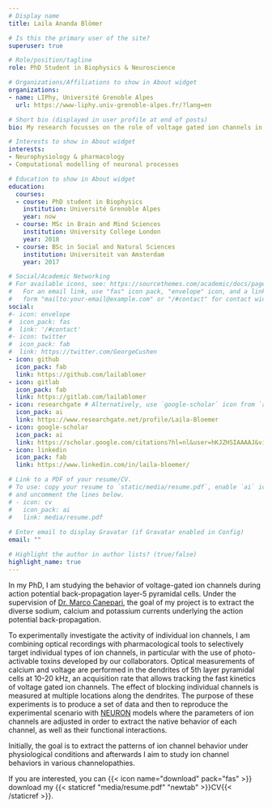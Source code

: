 ```yaml
---
# Display name
title: Laila Ananda Blömer

# Is this the primary user of the site?
superuser: true

# Role/position/tagline
role: PhD Student in Biophysics & Neuroscience

# Organizations/Affiliations to show in About widget
organizations:
- name: LIPhy, Université Grenoble Alpes
  url: https://www-liphy.univ-grenoble-alpes.fr/?lang=en

# Short bio (displayed in user profile at end of posts)
bio: My research focusses on the role of voltage gated ion channels in the mouse cortex. 

# Interests to show in About widget
interests:
- Neurophysiology & pharmacology
- Computational modelling of neuronal processes

# Education to show in About widget
education:
  courses:
  - course: PhD student in Biophysics
    institution: Université Grenoble Alpes
    year: now
  - course: MSc in Brain and Mind Sciences 
    institution: University College London
    year: 2018
  - course: BSc in Social and Natural Sciences
    institution: Universiteit van Amsterdam
    year: 2017

# Social/Academic Networking
# For available icons, see: https://sourcethemes.com/academic/docs/page-builder/#icons
#   For an email link, use "fas" icon pack, "envelope" icon, and a link in the
#   form "mailto:your-email@example.com" or "/#contact" for contact widget.
social:
#- icon: envelope
#  icon_pack: fas
#  link: '/#contact'
#- icon: twitter
#  icon_pack: fab
#  link: https://twitter.com/GeorgeCushen
- icon: github
  icon_pack: fab
  link: https://github.com/lailablomer
- icon: gitlab
  icon_pack: fab
  link: https://gitlab.com/lailablomer
- icon: researchgate # Alternatively, use `google-scholar` icon from `ai` icon pack
  icon_pack: ai
  link: https://www.researchgate.net/profile/Laila-Bloemer
- icon: google-scholar
  icon_pack: ai
  link: https://scholar.google.com/citations?hl=nl&user=hKJZHSIAAAAJ&view_op=list_works&gmla=AJsN-F43Jgdap797jiMIuX-StaMawsI4PreD1AIOPnyhIA6F2aPCiLcL88ZD37nzEwJM2nDzXGndbD7MtzJT_bA2vygtBAySJXRPxbW8PkUH3EFsRrr24iw
- icon: linkedin
  icon_pack: fab
  link: https://www.linkedin.com/in/laila-bloemer/

# Link to a PDF of your resume/CV.
# To use: copy your resume to `static/media/resume.pdf`, enable `ai` icons in `params.toml`, 
# and uncomment the lines below.
# - icon: cv
#   icon_pack: ai
#   link: media/resume.pdf
 
# Enter email to display Gravatar (if Gravatar enabled in Config)
email: ""

# Highlight the author in author lists? (true/false)
highlight_name: true
---
```


In my PhD, I am studying the behavior of voltage-gated ion channels during action potential back-propagation layer-5 pyramidal cells. Under the supervision of [Dr. Marco Canepari](https://marco-canepari.wixsite.com/neuron-imaging-team/about_us), the goal of my project is to extract the diverse sodium, calcium and potassium currents underlying the action potential back-propagation.

To experimentally investigate the activity of individual ion channels, I am combining optical recordings with pharmacological tools to selectively target individual types of ion channels, in particular with the use of photo-activable toxins developed by our collaborators. Optical measurements of calcium and voltage are performed in the dendrites of 5th layer pyramidal cells at 10-20 kHz, an acquisition rate that allows tracking the fast kinetics of voltage gated ion channels. The effect of blocking individual channels is measured at multiple locations along the dendrites. The purpose of these experiments is to produce a set of data and then to reproduce the experimental scenario with [NEURON](https://neuron.yale.edu/neuron/) models where the parameters of ion channels are adjusted in order to extract the native behavior of each channel, as well as their functional interactions.

Initially, the goal is to extract the patterns of ion channel behavior under physiological conditions and afterwards I aim to study ion channel behaviors in various channelopathies.

If you are interested, you can {{< icon name="download" pack="fas" >}} download my {{< staticref "media/resume.pdf" "newtab" >}}CV{{< /staticref >}}.
